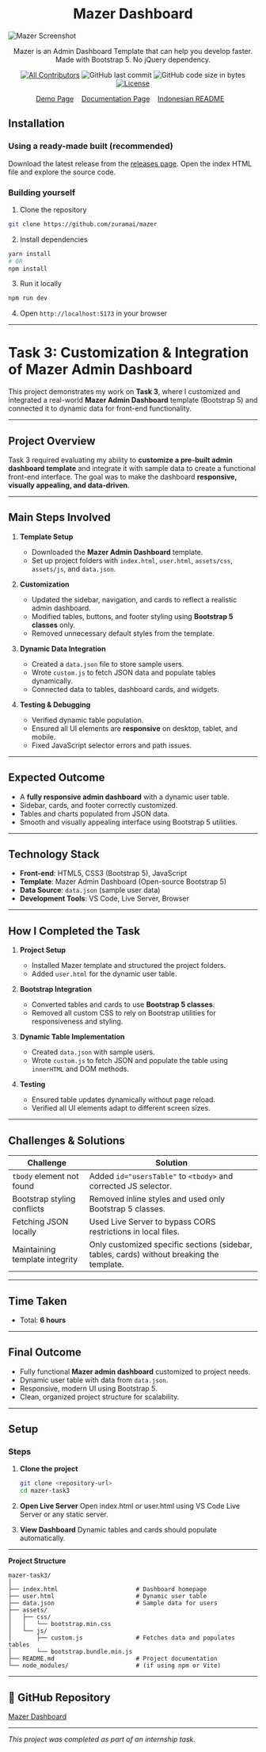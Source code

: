 <h1 align="center">Mazer Dashboard</h1>

![Mazer Screenshot](https://user-images.githubusercontent.com/45036724/167523601-9d20fb17-1989-488f-b619-cb53c0db8898.png)

<p align="center">Mazer is an Admin Dashboard Template that can help you develop faster. Made with Bootstrap 5. No jQuery dependency.</p>
<div align="center">

[![All Contributors](https://img.shields.io/github/contributors/zuramai/mazer)](https://github.com/zuramai/mazer/graphs/contributors)
![GitHub last commit](https://img.shields.io/github/last-commit/zuramai/mazer.svg)
![GitHub code size in bytes](https://img.shields.io/github/languages/code-size/zuramai/mazer)
[![License](https://img.shields.io/github/license/zuramai/mazer.svg)](LICENSE)

</div>

<p align="center">
	<a href="http://zuramai.github.io/mazer/demo">Demo Page</a>&nbsp;&nbsp;&nbsp;
	<a href="http://zuramai.github.io/mazer/docs">Documentation Page</a>&nbsp;&nbsp;&nbsp;
	<a href="https://github.com/zuramai/mazer/blob/main/README_INDONESIAN.md">Indonesian README</a>&nbsp;&nbsp;&nbsp;
</p>


## Installation

### Using a ready-made built (recommended)

Download the latest release from the [releases page](https://github.com/zuramai/mazer/releases "releases page").
Open the index HTML file and explore the source code.

### Building yourself

1. Clone the repository 
```sh
git clone https://github.com/zuramai/mazer
```

2. Install dependencies
```sh
yarn install
# OR
npm install
```

3. Run it locally
```sh
npm run dev
```

4. Open `http://localhost:5173` in your browser


---


# Task 3: Customization & Integration of Mazer Admin Dashboard

This project demonstrates my work on **Task 3**, where I customized and integrated a real-world **Mazer Admin Dashboard** template (Bootstrap 5) and connected it to dynamic data for front-end functionality.

---

## Project Overview

Task 3 required evaluating my ability to **customize a pre-built admin dashboard template** and integrate it with sample data to create a functional front-end interface. The goal was to make the dashboard **responsive, visually appealing, and data-driven**.

---

## Main Steps Involved

1. **Template Setup**
   - Downloaded the **Mazer Admin Dashboard** template.
   - Set up project folders with `index.html`, `user.html`, `assets/css`, `assets/js`, and `data.json`.

2. **Customization**
   - Updated the sidebar, navigation, and cards to reflect a realistic admin dashboard.
   - Modified tables, buttons, and footer styling using **Bootstrap 5 classes** only.
   - Removed unnecessary default styles from the template.

3. **Dynamic Data Integration**
   - Created a `data.json` file to store sample users.
   - Wrote `custom.js` to fetch JSON data and populate tables dynamically.
   - Connected data to tables, dashboard cards, and widgets.

4. **Testing & Debugging**
   - Verified dynamic table population.
   - Ensured all UI elements are **responsive** on desktop, tablet, and mobile.
   - Fixed JavaScript selector errors and path issues.

---

## Expected Outcome

- A **fully responsive admin dashboard** with a dynamic user table.
- Sidebar, cards, and footer correctly customized.
- Tables and charts populated from JSON data.
- Smooth and visually appealing interface using Bootstrap 5 utilities.

---

## Technology Stack

- **Front-end**: HTML5, CSS3 (Bootstrap 5), JavaScript
- **Template**: Mazer Admin Dashboard (Open-source Bootstrap 5)
- **Data Source**: `data.json` (sample user data)
- **Development Tools**: VS Code, Live Server, Browser

---

## How I Completed the Task

1. **Project Setup**
   - Installed Mazer template and structured the project folders.
   - Added `user.html` for the dynamic user table.

2. **Bootstrap Integration**
   - Converted tables and cards to use **Bootstrap 5 classes**.
   - Removed all custom CSS to rely on Bootstrap utilities for responsiveness and styling.

3. **Dynamic Table Implementation**
   - Created `data.json` with sample users.
   - Wrote `custom.js` to fetch JSON and populate the table using `innerHTML` and DOM methods.

4. **Testing**
   - Ensured table updates dynamically without page reload.
   - Verified all UI elements adapt to different screen sizes.

---

## Challenges & Solutions

| Challenge | Solution |
|-----------|---------|
| `tbody` element not found | Added `id="usersTable"` to `<tbody>` and corrected JS selector. |
| Bootstrap styling conflicts | Removed inline styles and used only Bootstrap 5 classes. |
| Fetching JSON locally | Used Live Server to bypass CORS restrictions in local files. |
| Maintaining template integrity | Only customized specific sections (sidebar, tables, cards) without breaking the template. |

---

## Time Taken

- Total: **6 hours**

---

## Final Outcome

- Fully functional **Mazer admin dashboard** customized to project needs.
- Dynamic user table with data from `data.json`.
- Responsive, modern UI using Bootstrap 5.
- Clean, organized project structure for scalability.

---

## Setup

### Steps

1. **Clone the project**
   ```bash
   git clone <repository-url>
   cd mazer-task3

2. **Open Live Server**
    Open index.html or user.html using VS Code Live Server or any static server.

3. **View Dashboard**
    Dynamic tables and cards should populate automatically.

---

**Project Structure**

```
mazer-task3/
│
├── index.html                      # Dashboard homepage
├── user.html                       # Dynamic user table
├── data.json                       # Sample data for users
├── assets/
│   ├── css/
│   │   └── bootstrap.min.css
│   └── js/
│       ├── custom.js               # Fetches data and populates tables
│       └── bootstrap.bundle.min.js
├── README.md                       # Project documentation
└── node_modules/                   # (if using npm or Vite)
```

---

## 📂 GitHub Repository

  [Mazer Dashboard](https://github.com/mohammedfaizaansharief1/mazer.git)


---

*This project was completed as part of an internship task.*